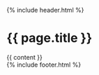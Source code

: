 {% include header.html %}
<div class="search container">
	<h1 class="page-heading">{{ page.title }}</h1>
	{{ content }}
</div><!-- container -->
{% include footer.html %}

